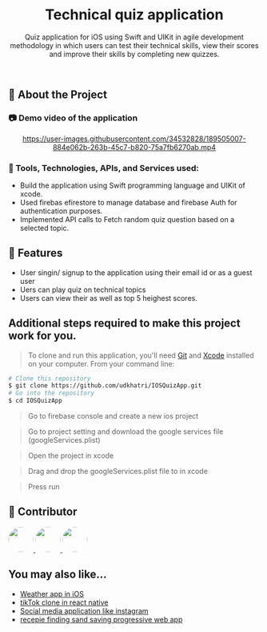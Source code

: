 <div align="center">

  <h1>Technical quiz application</h1>
  
  <p>
    Quiz application for iOS using Swift and UIKit in agile development methodology in which users can test their technical skills, view their scores and improve their skills by completing new quizzes.
  </p>
  
</div>

<br />

<!-- About the Project -->

## :star2: About the Project

<!-- Screenshots -->

### :camera: Demo video of the application

<div align="center">

https://user-images.githubusercontent.com/34532828/189505007-884e062b-263b-45c7-b820-75a7fb6270ab.mp4

</div>

<!-- TechStack -->

### :space_invader: Tools, Technologies, APIs, and Services used:

- Build the application using Swift programming language and UIKit of xcode.
- Used firebas efirestore to manage database and firebase Auth for authentication purposes.
- Implemented API calls to Fetch random quiz question based on a selected topic.

<!-- Features -->

## :dart: Features

- User singin/ signup to the application using their email id or as a guest user
- Uers can play quiz on technical topics
- Users can view their as well as top 5 heighest scores.

## Additional steps required to make this project work for you.

> To clone and run this application, you'll need [Git](https://git-scm.com) and [Xcode](https://developer.apple.com/xcode/) installed on your computer. From your command line:

```bash
# Clone this repository
$ git clone https://github.com/udkhatri/IOSQuizApp.git
# Go into the repository
$ cd IOSQuizApp
```

> Go to firebase console and create a new ios project

> Go to project setting and download the google services file  (googleServices.plist)

> Open the project in xcode

> Drag and drop the googleServices.plist file to in xcode
 
> Press run

<!-- Contributing -->
## :wave: Contributor

<a href="https://github.com/ivanb47">
  <img src="https://avatars.githubusercontent.com/u/100738961?v=4" style="width:50px;height:50px;border-radius: 50%" />
</a>
<a href="https://github.com/udkhatri">
  <img src="https://avatars.githubusercontent.com/u/34532828?s=400&u=711ae709e314cb56700d4cf46ccbd55b4be5645a&v=4" style="width:50px;height:50px;border-radius: 50%" />
  <a href="https://github.com/HarpritKaurSidhu">
  <img src="https://avatars.githubusercontent.com/u/35619714?v=4" style="width:50px;height:50px;border-radius: 50%" />
</a>
</a>


## You may also like...

- [Weather app in iOS](https://github.com/udkhatri/WeatherAppIos)
- [tikTok clone in react native](https://github.com/udkhatri/TikTokClone)
- [Social media application like instagram](https://github.com/udkhatri/SocialApp)
- [recepie finding sand saving progressive web app](https://github.com/udkhatri/PWAProject)
